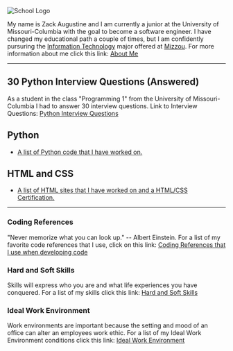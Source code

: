 ![School Logo](https://educationusa.state.gov/sites/default/files/field_hei_logo/mizzou_institution_logo.jpg)
[](https://missouri.edu/)
    

My name is Zack Augustine and I am currently a junior at the University of Missouri-Columbia with the goal to become a software engineer. I have changed my educational path a couple of times, but I am confidently pursuring the [Information Technology](http://catalog.missouri.edu/collegeofengineering/informationtechnology/bs-information-technology/) major offered at [Mizzou](https://missouri.edu/).
For more information about me click this link: [About Me](https://github.com/zacka37/Final-Project/blob/New-README/About%20Me%20(Full%20Page).md) 

---


## **30 Python Interview Questions (Answered)**
 As a student in the class "Programming 1" from the University of Missouri-Columbia I had to answer 30 interview questions.
 Link to Interview Questions: [Python Interview Questions](https://github.com/zacka37/Final-Project/blob/New-README/Python%20Interview%20questions.py)

## **Python**
* [A list of Python code that I have worked on.](https://github.com/zacka37/Python-Code.git)


## **HTML and CSS**
* [A list of HTML sites that I have worked on and a HTML/CSS Certification.](https://github.com/zacka37/Final-Project/blob/New-README/HTML%20And%20CSS%20list.md)

---

### Coding References 
"Never memorize what you can look up." -- Albert Einstein.
For a list of my favorite code references that I use, click on this link: [Coding References that I use when developing code](https://github.com/zacka37/Final-Project/blob/New-README/A%20list%20of%20references%20for%20program%20development.md)

### Hard and Soft Skills
Skills will express who you are and what life experiences you have conquered.
For a list of my skills click this link: [Hard and Soft Skills](https://github.com/zacka37/Final-Project/blob/New-README/Skills.md)

### Ideal Work Environment
Work environments are important because the setting and mood of an office can alter an employees work ethic. For a list of my Ideal Work Environment conditions click this link: [Ideal Work Environment](https://github.com/zacka37/Final-Project/blob/New-README/Ideal%20Work%20Environment.md) 
